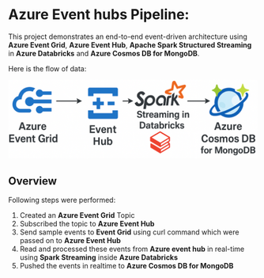 # Azure Event hubs Pipeline:

This project demonstrates an end-to-end event-driven architecture using **Azure Event Grid**, **Azure Event Hub**, **Apache Spark Structured Streaming** in **Azure Databricks** and **Azure Cosmos DB for MongoDB**.

Here is the flow of data:

![Data Pipeline Diagram](images/azure_event_grid_arch_2.PNG)

## Overview

Following steps were performed:

1. Created an **Azure Event Grid** Topic
2. Subscribed the topic to **Azure Event Hub**
3. Send sample events to **Event Grid** using curl command which were passed on to **Azure Event Hub**
4. Read and processed these events from **Azure event hub** in real-time using **Spark Streaming** inside **Azure Databricks**
5. Pushed the events in realtime to **Azure Cosmos DB for MongoDB**
